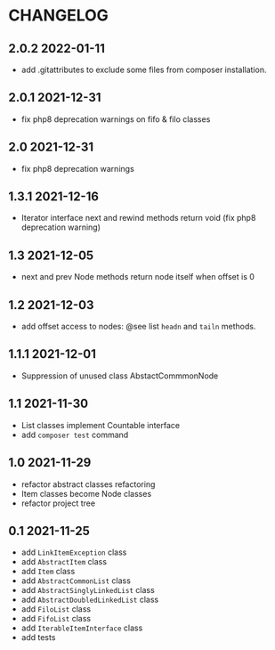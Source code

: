 CHANGELOG
=========

2.0.2 2022-01-11
-----
 * add .gitattributes to exclude some files from composer installation.


2.0.1 2021-12-31
-----
 * fix php8 deprecation warnings on fifo & filo classes


2.0 2021-12-31
-----
 * fix php8 deprecation warnings


1.3.1 2021-12-16
-----
 * Iterator interface next and rewind methods return void (fix php8 deprecation warning)

1.3 2021-12-05
-----
 * next and prev Node methods return node itself when offset is 0


1.2 2021-12-03
-----
 * add offset access to nodes: @see list `headn` and `tailn` methods. 


1.1.1 2021-12-01
-----
 * Suppression of unused class AbstactCommmonNode


1.1 2021-11-30
-----
 * List classes implement Countable interface
 * add `composer test` command 


1.0 2021-11-29
-----
 * refactor abstract classes refactoring
 * Item classes become Node classes 
 * refactor project tree 


0.1 2021-11-25
-----
 * add `LinkItemException` class 
 * add `AbstractItem` class 
 * add `Item` class 
 * add `AbstractCommonList` class  
 * add `AbstractSinglyLinkedList` class 
 * add `AbstractDoubledLinkedList` class 
 * add `FiloList` class
 * add `FifoList` class
 * add `IterableItemInterface` class
 * add tests 


 